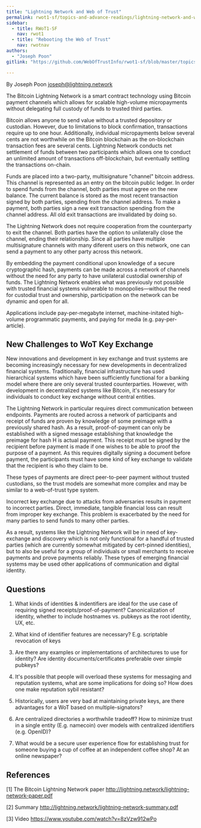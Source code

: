```yaml
---
title: "Lightning Network and Web of Trust"
permalink: rwot1-sf/topics-and-advance-readings/lightning-network-and-web-of-trust/
sidebar:
  - title: RWoT1-SF
    nav: rwot1
  - title: "Rebooting the Web of Trust"
    nav: rwotnav
authors:
  - "Joseph Poon"
gitlink: "https://github.com/WebOfTrustInfo/rwot1-sf/blob/master/topics-and-advance-readings/lightning-network-and-web-of-trust.md"

---
```



By Joseph Poon <joseph@lightning.network>

The Bitcoin Lightning Network is a smart contract technology using Bitcoin payment channels which allows for scalable high-volume micropayments without delegating full custody of funds to trusted third parties.

Bitcoin allows anyone to send value without a trusted depository or custodian. However, due to limitations to block confirmation, transactions require up to one hour. Additionally, individual micropayments below several cents are not worthwhile on the Bitcoin blockchain as the on-blockchain transaction fees are several cents. Lightning Network conducts net settlement of funds between two participants which allows one to conduct an unlimited amount of transactions off-blockchain, but eventually settling the transactions on-chain.

Funds are placed into a two-party, multisignature "channel" bitcoin address. This channel is represented as an entry on the bitcoin public ledger. In order to spend funds from the channel, both parties must agree on the new balance. The current balance is stored as the most recent transaction signed by both parties, spending from the channel address. To make a payment, both parties sign a new exit transaction spending from the channel address. All old exit transactions are invalidated by doing so.

The Lightning Network does not require cooperation from the counterparty to exit the channel. Both parties have the option to unilaterally close the channel, ending their relationship. Since all parties have multiple multisignature channels with many diferent users on this network, one can send a payment to any other party across this network.

By embedding the payment conditional upon knowledge of a secure cryptographic hash, payments can be made across a network of channels without the need for any party to have unilateral custodial ownership of funds. The Lightning Network enables what was previously not possible with trusted financial systems vulnerable to monopolies—without the need for custodial trust and ownership, participation on the network can be dynamic and open for all.

Applications include pay-per-megabyte internet, machine-initated high-volume programmatic payments, and paying for media (e.g. pay-per-article).


New Challenges to WoT Key Exchange
----------------------------------

New innovations and development in key exchange and trust systems are becoming increasingly necessary for new developments in decentralized financial systems. Traditionally, financial infrastructure has used hierarchical systems which have been sufficiently functional for a banking model where there are only several trusted counterparties. However, with development in decentralized systems like Bitcoin, it's necessary for individuals to conduct key exchange without central entities.

The Lightning Network in particular requires direct communication between endpoints. Payments are routed across a network of participants and receipt of funds are proven by knowledge of some preimage with a previously shared hash. As a result, proof-of-payment can only be established with a signed message establishing that knowledge the preimage for hash H is actual payment. This receipt must be signed by the recipient before payment is made if one wishes to be able to proof the purpose of a payment. As this requires digitally signing a document before payment, the participants must have some kind of key exchange to validate that the recipient is who they claim to be.

These types of payments are direct peer-to-peer payment without trusted custodians, so the trust models are somewhat more complex and may be similar to a web-of-trust type system.

Incorrect key exchange due to attacks from adversaries results in payment to incorrect parties. Direct, immediate, tangible financial loss can result from improper key exchange. This problem is exacerbated by the need for many parties to send funds to many other parties.

As a result, systems like the Lightning Network will be in need of key-exchange and discovery which is not only functional for a handful of trusted parties (which are currently somewhat mitigated by cert-pinned identities), but to also be useful for a group of individuals or small merchants to receive payments and prove payments reliably. These types of emerging financial systems may be used other applications of communication and digital identity.

Questions
---------

1. What kinds of identities & indentifiers are ideal for the use case of requiring signed receipts/proof-of-payment? Canonicalization of identity, whether to include hostnames vs. pubkeys as the root identity, UX, etc.

2. What kind of identifier features are necessary? E.g. scriptable revocation of keys

3. Are there any examples or implementations of architectures to use for identity? Are identity documents/certificates preferable over simple pubkeys?

4. It's possible that people will overload these systems for messaging and reputation systems, what are some implications for doing so? How does one make reputation sybil resistant?

5. Historically, users are very bad at maintaining private keys, are there advantages for a WoT based on multiple-signators?

6. Are centralized directories a worthwhile tradeoff? How to minimize trust in a single entity (E.g. namecoin) over models with centralized identifiers (e.g. OpenID)?

7. What would be a secure user experience flow for establishing trust for someone buying a cup of coffee at an independent coffee shop? At an online newspaper?


References
----------

[1] The Bitcoin Lightning Network paper http://lightning.network/lightning-network-paper.pdf

[2] Summary http://lightning.network/lightning-network-summary.pdf

[3] Video https://www.youtube.com/watch?v=8zVzw912wPo
